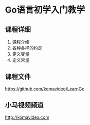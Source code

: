 Go语言初学入门教学
================

## 课程详细

01. 课程介绍
02. 各种各样的约定
03. 定义变量
04. 定义常量

## 课程文件

https://github.com/komavideo/LearnGo

## 小马视频频道

http://komavideo.com
